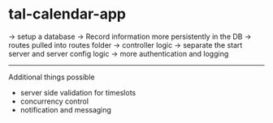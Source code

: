 # tal-calendar-app

-> setup a database
-> Record information more persistently in the DB
-> routes pulled into routes folder
-> controller logic
-> separate the start server and server config logic
-> more authentication and logging

--------

Additional things possible
- server side validation for timeslots
- concurrency control
- notification and messaging
